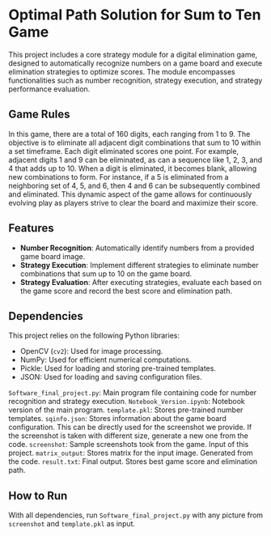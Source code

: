 # Optimal Path Solution for Sum to Ten Game

This project includes a core strategy module for a digital elimination game, designed to automatically recognize numbers on a game board and execute elimination strategies to optimize scores. The module encompasses functionalities such as number recognition, strategy execution, and strategy performance evaluation.

## Game Rules

In this game, there are a total of 160 digits, each ranging from 1 to 9. The objective is to eliminate all adjacent digit combinations that sum to 10 within a set timeframe. Each digit eliminated scores one point. For example, adjacent digits 1 and 9 can be eliminated, as can a sequence like 1, 2, 3, and 4 that adds up to 10.
When a digit is eliminated, it becomes blank, allowing new combinations to form. For instance, if a 5 is eliminated from a neighboring set of 4, 5, and 6, then 4 and 6 can be subsequently combined and eliminated. This dynamic aspect of the game allows for continuously evolving play as players strive to clear the board and maximize their score.

## Features

- **Number Recognition**: Automatically identify numbers from a provided game board image.
- **Strategy Execution**: Implement different strategies to eliminate number combinations that sum up to 10 on the game board.
- **Strategy Evaluation**: After executing strategies, evaluate each based on the game score and record the best score and elimination path.

## Dependencies

This project relies on the following Python libraries:

- OpenCV (`cv2`): Used for image processing.
- NumPy: Used for efficient numerical computations.
- Pickle: Used for loading and storing pre-trained templates.
- JSON: Used for loading and saving configuration files.

`Software_final_project.py`: Main program file containing code for number recognition and strategy execution.
`Notebook_Version.ipynb`: Notebook version of the main program.
`template.pkl`: Stores pre-trained number templates.
`sqinfo.json`: Stores information about the game board configuration. This can be directly used for the screenshot we provide. If the screenshot is taken with different size, generate a new one from the code.
`screenshot`: Sample screenshots took from the game. Input of this project.
`matrix_output`: Stores matrix for the input image. Generated from the code.
`result.txt`: Final output. Stores best game score and elimination path.

## How to Run
With all dependencies, run `Software_final_project.py` with any picture from `screenshot` and `template.pkl` as input. 
